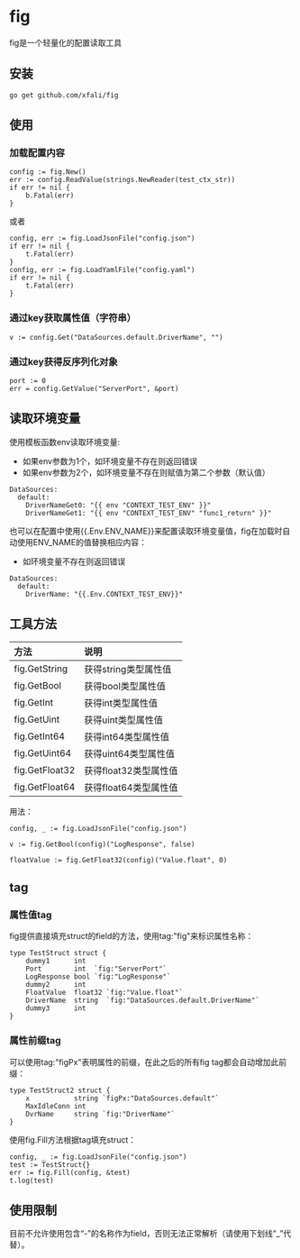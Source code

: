 # fig

fig是一个轻量化的配置读取工具

## 安装
```
go get github.com/xfali/fig
```

## 使用
### 加载配置内容
```
config := fig.New()
err := config.ReadValue(strings.NewReader(test_ctx_str))
if err != nil {
    b.Fatal(err)
}
```
或者
```
config, err := fig.LoadJsonFile("config.json")
if err != nil {
    t.Fatal(err)
}
config, err := fig.LoadYamlFile("config.yaml")
if err != nil {
    t.Fatal(err)
}
```
### 通过key获取属性值（字符串）
```
v := config.Get("DataSources.default.DriverName", "")
```
### 通过key获得反序列化对象
```
port := 0
err = config.GetValue("ServerPort", &port)
```
## 读取环境变量
使用模板函数env读取环境变量:
* 如果env参数为1个，如环境变量不存在则返回错误
* 如果env参数为2个，如环境变量不存在则赋值为第二个参数（默认值）
```
DataSources:
  default:
    DriverNameGet0: "{{ env "CONTEXT_TEST_ENV" }}"
    DriverNameGet1: "{{ env "CONTEXT_TEST_ENV" "func1_return" }}"
```

也可以在配置中使用{{.Env.ENV_NAME}}来配置读取环境变量值，fig在加载时自动使用ENV_NAME的值替换相应内容：
* 如环境变量不存在则返回错误
```
DataSources:
  default:
    DriverName: "{{.Env.CONTEXT_TEST_ENV}}"
```

## 工具方法
|  方法   | 说明  |
|  :----  | :----  |
| fig.GetString  | 获得string类型属性值 |
| fig.GetBool  | 获得bool类型属性值 |
| fig.GetInt  | 获得int类型属性值 |
| fig.GetUint  | 获得uint类型属性值 |
| fig.GetInt64  | 获得int64类型属性值 |
| fig.GetUint64  | 获得uint64类型属性值 |
| fig.GetFloat32  | 获得float32类型属性值 |
| fig.GetFloat64  | 获得float64类型属性值 |

用法：
```
config, _ := fig.LoadJsonFile("config.json")

v := fig.GetBool(config)("LogResponse", false)

floatValue := fig.GetFloat32(config)("Value.float", 0)
```

## tag
### 属性值tag
fig提供直接填充struct的field的方法，使用tag:"fig"来标识属性名称：
```
type TestStruct struct {
	dummy1      int
	Port        int  `fig:"ServerPort"`
	LogResponse bool `fig:"LogResponse"`
	dummy2      int
	FloatValue  float32 `fig:"Value.float"`
	DriverName  string  `fig:"DataSources.default.DriverName"`
	dummy3      int
}
```
### 属性前缀tag
可以使用tag:"figPx"表明属性的前缀，在此之后的所有fig tag都会自动增加此前缀：
```
type TestStruct2 struct {
	x           string `figPx:"DataSources.default"`
	MaxIdleConn int
	DvrName     string `fig:"DriverName"`
}
```
使用fig.Fill方法根据tag填充struct：
```
config, _ := fig.LoadJsonFile("config.json")
test := TestStruct{}
err := fig.Fill(config, &test)
t.log(test)
```

## 使用限制
目前不允许使用包含“-”的名称作为field，否则无法正常解析（请使用下划线“_”代替）。